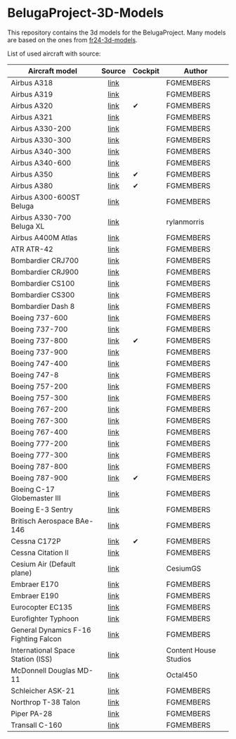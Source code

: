 # BelugaProject-3D-Models

This repository contains the 3d models for the BelugaProject. Many models are based on the ones from [fr24-3d-models](https://github.com/Flightradar24/fr24-3d-models).

List of used aircraft with source:

| Aircraft model                        |                       Source                        | Cockpit | Author                |
| ------------------------------------- | :-------------------------------------------------: | ------- | --------------------- |
| Airbus A318                           |  [link](https://github.com/FGMEMBERS/A320-family)   |         | FGMEMBERS             |
| Airbus A319                           |  [link](https://github.com/FGMEMBERS/A320-family)   |         | FGMEMBERS             |
| Airbus A320                           |  [link](https://github.com/FGMEMBERS/A320-family)   | ✔       | FGMEMBERS             |
| Airbus A321                           |  [link](https://github.com/FGMEMBERS/A320-family)   |         | FGMEMBERS             |
| Airbus A330-200                       |    [link](https://github.com/FGMEMBERS/A330-200)    |         | FGMEMBERS             |
| Airbus A330-300                       |    [link](https://github.com/FGMEMBERS/A330-300)    |         | FGMEMBERS             |
| Airbus A340-300                       |   [link](https://github.com/FGMEMBERS/A340-313X)    |         | FGMEMBERS             |
| Airbus A340-600                       |  [link](https://github.com/FGMEMBERS/A340-600HGW)   |         | FGMEMBERS             |
| Airbus A350                           |    [link](https://github.com/FGMEMBERS/A350XWB)     | ✔       | FGMEMBERS             |
| Airbus A380                           |   [link](https://github.com/FGMEMBERS/A380-omega)   | ✔       | FGMEMBERS             |
| Airbus A300-600ST Beluga              |   [link](https://github.com/FGMEMBERS/A300-600ST)   |         | FGMEMBERS             |
| Airbus A330-700 Beluga XL             |            [link](https://skfb.ly/oL7DN)            |         | rylanmorris           |
| Airbus A400M Atlas                    |     [link](https://github.com/FGMEMBERS/a400m)      |         | FGMEMBERS             |
| ATR ATR-42                            |   [link](https://github.com/FGMEMBERS/ATR-42-500)   |         | FGMEMBERS             |
| Bombardier CRJ700                     | [link](https://github.com/FGMEMBERS/CRJ700-family)  |         | FGMEMBERS             |
| Bombardier CRJ900                     | [link](https://github.com/FGMEMBERS/CRJ700-family)  |         | FGMEMBERS             |
| Bombardier CS100                      |    [link](https://github.com/FGMEMBERS/CSeries)     |         | FGMEMBERS             |
| Bombardier CS300                      |    [link](https://github.com/FGMEMBERS/CSeries)     |         | FGMEMBERS             |
| Bombardier Dash 8                     |      [link](https://github.com/FGMEMBERS/Q400)      |         | FGMEMBERS             |
| Boeing 737-600                        |     [link](https://github.com/FGMEMBERS/737NG)      |         | FGMEMBERS             |
| Boeing 737-700                        |     [link](https://github.com/FGMEMBERS/737NG)      |         | FGMEMBERS             |
| Boeing 737-800                        |    [link](https://github.com/FGMEMBERS/737-800)     | ✔       | FGMEMBERS             |
| Boeing 737-900                        |     [link](https://github.com/FGMEMBERS/737NG)      |         | FGMEMBERS             |
| Boeing 747-400                        |    [link](https://github.com/FGMEMBERS/747-400)     |         | FGMEMBERS             |
| Boeing 747-8                          |     [link](https://github.com/FGMEMBERS/747-8i)     |         | FGMEMBERS             |
| Boeing 757-200                        |    [link](https://github.com/FGMEMBERS/757-200)     |         | FGMEMBERS             |
| Boeing 757-300                        |    [link](https://github.com/FGMEMBERS/757-200)     |         | FGMEMBERS             |
| Boeing 767-200                        |      [link](https://github.com/FGMEMBERS/767)       |         | FGMEMBERS             |
| Boeing 767-300                        |    [link](https://github.com/FGMEMBERS/767-300)     |         | FGMEMBERS             |
| Boeing 767-400                        |      [link](https://github.com/FGMEMBERS/767)       |         | FGMEMBERS             |
| Boeing 777-200                        |      [link](https://github.com/FGMEMBERS/777)       |         | FGMEMBERS             |
| Boeing 777-300                        |      [link](https://github.com/FGMEMBERS/777)       |         | FGMEMBERS             |
| Boeing 787-800                        |     [link](https://github.com/FGMEMBERS/787-8)      |         | FGMEMBERS             |
| Boeing 787-900                        |     [link](https://github.com/FGMEMBERS/787-9)      | ✔       | FGMEMBERS             |
| Boeing C-17 Globemaster III           |      [link](https://github.com/FGMEMBERS/C-17)      |         | FGMEMBERS             |
| Boeing E-3 Sentry                     |      [link](https://github.com/FGMEMBERS/707)       |         | FGMEMBERS             |
| Britisch Aerospace BAe-146            |   [link](https://github.com/FGMEMBERS/Jumbolino)    |         | FGMEMBERS             |
| Cessna C172P                          | [link](https://github.com/FGMEMBERS/c172p-detailed) | ✔       | FGMEMBERS             |
| Cessna Citation II                    |    [link](https://github.com/FGMEMBERS/Citation)    |         | FGMEMBERS             |
| Cesium Air (Default plane)            |     [link](https://github.com/CesiumGS/cesium)      |         | CesiumGS              |
| Embraer E170                          |  [link](https://github.com/FGMEMBERS/E-jet-family)  |         | FGMEMBERS             |
| Embraer E190                          |  [link](https://github.com/FGMEMBERS/E-jet-family)  |         | FGMEMBERS             |
| Eurocopter EC135                      |     [link](https://github.com/FGMEMBERS/ec135)      |         | FGMEMBERS             |
| Eurofighter Typhoon                   |  [link](https://github.com/FGMEMBERS/eurofighter)   |         | FGMEMBERS             |
| General Dynamics F-16 Fighting Falcon |      [link](https://github.com/FGMEMBERS/f16)       |         | FGMEMBERS             |
| International Space Station (ISS)     |            [link](https://skfb.ly/o8ODZ)            |         | Content House Studios |
| McDonnell Douglas MD-11               |      [link](https://github.com/Octal450/MD-11)      |         | Octal450              |
| Schleicher ASK-21                     |     [link](https://github.com/FGMEMBERS/ASK21)      |         | FGMEMBERS             |
| Northrop T-38 Talon                   |      [link](https://github.com/FGMEMBERS/T38)       |         | FGMEMBERS             |
| Piper PA-28                           |  [link](https://github.com/FGMEMBERS/Piper-PA-28)   |         | FGMEMBERS             |
| Transall C-160                        | [link](https://github.com/FGMEMBERS/C-160-Transall) |         | FGMEMBERS             |
